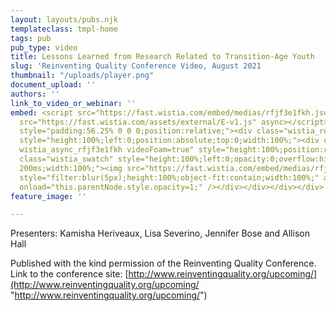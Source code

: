 ```yaml
---
layout: layouts/pubs.njk
templateclass: tmpl-home
tags: pub
pub_type: video
title: Lessons Learned from Research Related to Transition-Age Youth
slug: 'Reinventing Quality Conference Video, August 2021                                                                        '
thumbnail: "/uploads/player.png"
document_upload: ''
authors: ''
link_to_video_or_webinar: ''
embed: <script src="https://fast.wistia.com/embed/medias/rfjf3e1fkh.jsonp" async></script><script
  src="https://fast.wistia.com/assets/external/E-v1.js" async></script><div class="wistia_responsive_padding"
  style="padding:56.25% 0 0 0;position:relative;"><div class="wistia_responsive_wrapper"
  style="height:100%;left:0;position:absolute;top:0;width:100%;"><div class="wistia_embed
  wistia_async_rfjf3e1fkh videoFoam=true" style="height:100%;position:relative;width:100%"><div
  class="wistia_swatch" style="height:100%;left:0;opacity:0;overflow:hidden;position:absolute;top:0;transition:opacity
  200ms;width:100%;"><img src="https://fast.wistia.com/embed/medias/rfjf3e1fkh/swatch"
  style="filter:blur(5px);height:100%;object-fit:contain;width:100%;" alt="" aria-hidden="true"
  onload="this.parentNode.style.opacity=1;" /></div></div></div></div>
feature_image: ''

---
```

Presenters: Kamisha Heriveaux, Lisa Severino, Jennifer Bose and Allison Hall

Published with the kind permission of the Reinventing Quality Conference. Link to the conference site: [http://www.reinventingquality.org/upcoming/](http://www.reinventingquality.org/upcoming/ "http://www.reinventingquality.org/upcoming/")